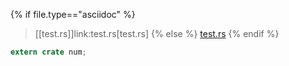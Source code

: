 {% if file.type=="asciidoc" %}
> [[test.rs]]link:test.rs[test.rs]
{% else %}
> <a id="test.rs" href="test.rs">test.rs</a>
{% endif %}

``` rust
extern crate num;
```
